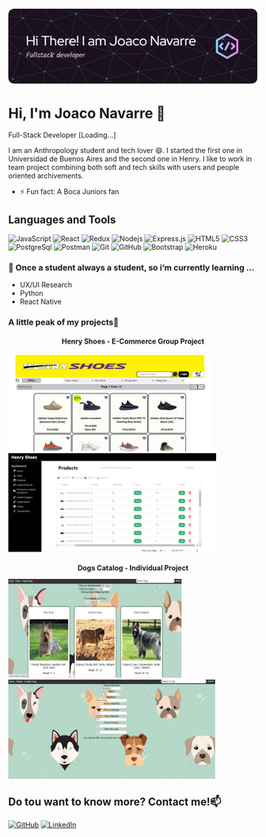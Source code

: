 ![Header](./github-header-image.png)

# Hi, I'm Joaco Navarre 👋

Full-Stack Developer [Loading...]

I am an Anthropology student and tech lover 😄. I started the first one in Universidad de Buenos Aires and the second one in Henry.
I like to work in team project combining both soft and tech skills with users and people oriented archivements.

- ⚡ Fun fact: A Boca Juniors fan


## Languages and Tools
![JavaScript](https://img.shields.io/badge/-JavaScript-black?style=flat-square&logo=javascript)
![React](https://img.shields.io/badge/-React-black?style=flat-square&logo=react)
![Redux](https://img.shields.io/badge/-Redux-black?style=flat-square&logo=Redux)
![Nodejs](https://img.shields.io/badge/-Nodejs-black?style=flat-square&logo=Node.js)
![Express.js](https://img.shields.io/badge/-Express-black?style=flat-square&logo=expressjs)
![HTML5](https://img.shields.io/badge/-HTML5-black?style=flat-square&logo=html5&logoColor=white)
![CSS3](https://img.shields.io/badge/-CSS3-black?style=flat-square&logo=css3)
![PostgreSql](https://img.shields.io/badge/-PostgreSql-black?style=flat-square&logo=postgresql)
![Postman](https://img.shields.io/badge/-Postman-black?style=flat-square&logo=postman)
![Git](https://img.shields.io/badge/-Git-black?style=flat-square&logo=git)
![GitHub](https://img.shields.io/badge/-GitHub-black?style=flat-square&logo=github)
![Bootstrap](https://img.shields.io/badge/-Bootstrap-black?style=flat-square&logo=bootstrap)
![Heroku](https://img.shields.io/badge/-Heroku-black?style=flat-square&logo=heroku)

### 🌱 Once a student always a student, so i’m currently learning ...
- UX/UI Research
- Python
- React Native

### A little peak of my projects🔭

<h4 align="center">Henry Shoes - E-Commerce Group Project</>
<br/>
<p align="left">
<a href="https://github.com/JoacoNavarre/PI-Dogs-Navarre"><img height="200" src="https://github.com/JoacoNavarre/JoacoNavarre/blob/main/Captura%20de%20pantalla%202022-06-07%20132930.png"><img height="200" src="https://github.com/JoacoNavarre/JoacoNavarre/blob/main/Captura%20de%20pantalla%202022-06-07%20132643.png">
</a>
</p>

<h4 align="center">Dogs Catalog - Individual Project</>
<br/>
<p align="left">
<a href="https://github.com/fedesiri/HenryShoesPF"><img height="200" width="350"src="https://github.com/JoacoNavarre/JoacoNavarre/blob/main/Captura%20de%20pantalla%202022-06-07%20124349.png"><img height="200" src="https://github.com/JoacoNavarre/JoacoNavarre/blob/main/Captura%20de%20pantalla%202022-06-07%20124530.png">
</a>
</p>

<h2>Do tou want to know more? Contact me!📫</h2>
<p align="left">
	<a href="https://github.com/JoacoNavarre"><img src="https://img.shields.io/badge/-GitHub-black?style=flat-square&logo=github" alt="GitHub"></a>
	<a href="https://www.linkedin.com/in/joaquin-navarre"><img src="https://img.shields.io/badge/LinkedIn--_.svg?style=social&logo=linkedin" alt="LinkedIn"></a>
</p>


